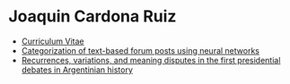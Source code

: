 # Joaquin Cardona Ruiz
<ul>
  <li><a href="/cv">Curriculum Vitae<a/></li>
  <li><a href="/paper2018">Categorization of text-based forum posts using neural networks</a></li>
  <li><a href="/paper2019">Recurrences, variations, and meaning disputes in the first presidential debates in Argentinian history</a></li>
</ul>
